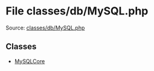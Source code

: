 File classes/db/MySQL.php
=========

Source: [classes/db/MySQL.php](https://github.com/PrestaShop/PrestaShop/blob/1.5.4.0/classes/db/MySQL.php)


Classes
-------

* [MySQLCore](class.MySQLCore.md)

